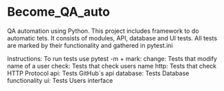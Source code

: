 # Become_QA_auto
QA automation using Python.
This project includes framework to do automatic tets. 
It consists of modules, API, database and UI tests.
All tests are marked by their functionality and gathered in pytest.ini

Instructions:
To run tests use pytest -m + mark: 
change: Tests that modify name of a user
check: Tests that check users name
http: Tests that check HTTP Protocol 
api: Tests GitHub`s api
database: Tests Database functionality 
ui: Tests Users interface



